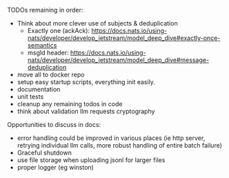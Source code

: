 TODOs remaining in order:

- Think about more clever use of subjects & deduplication
  - Exactly one (ackAck): https://docs.nats.io/using-nats/developer/develop_jetstream/model_deep_dive#exactly-once-semantics
  - msgId header: https://docs.nats.io/using-nats/developer/develop_jetstream/model_deep_dive#message-deduplication
- move all to docker repo
- setup easy startup scripts, everything init easily.
- documentation
- unit tests
- cleanup any remaining todos in code
- think about validation llm requests cryptography

Opportunities to discuss in docs:

- error handling could be improved in various places (ie http server, retrying individual llm calls, more robust handling of entire batch failure)
- Graceful shutdown
- use file storage when uploading jsonl for larger files
- proper logger (eg winston)
